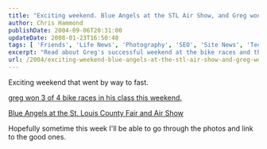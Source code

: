 ```yaml
---
title: "Exciting weekend. Blue Angels at the STL Air Show, and Greg won lots of races!"
author: Chris Hammond
publishDate: 2004-09-06T20:31:00
updateDate: 2008-01-23T16:50:48
tags: [ 'Friends', 'Life News', 'Photography', 'SEO', 'Site News', 'Technology' ]
excerpt: "Read about Greg's successful weekend at the bike races and the thrilling Blue Angels performance at the St. Louis County Fair and Air Show. Stay tuned for photos! 🚲✈️ #weekendrecap #airshow #bikeraces"
url: /2004/exciting-weekend-blue-angels-at-the-stl-air-show-and-greg-won-lots-of-races  # Use the generated URL with year
---
```

<P>Exciting weekend that went by way to fast.</P> <P><A href="https://www.chrishammond.com/gallery/albums/43">greg won 3 of 4 bike races in his class this weekend.</A></P> <P><A href="https://www.chrishammond.com/gallery/albums/48.aspx">Blue Angels at the St. Louis County Fair and Air Show</A></P> <P>Hopefully sometime this week I'll be able to go through the photos and link to the good ones.</P>


